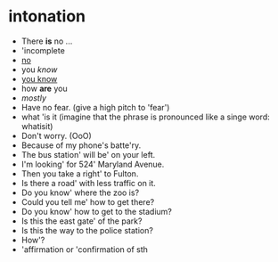 # intonation

- There **is** no ...
- 'incomplete
- <u>no</u>
- you *know*
- <u>you know</u>
- how **are** you
- <i>mostly</i>
- Have no fear. (give a high pitch to 'fear')
- what 'is it (imagine that the phrase is pronounced like a singe word: whatisit)
- Don't worry. (OoO)
- Because of my phone's batte'ry. 
- The bus station' will be' on your left.
- I'm looking' for 524' Maryland Avenue.
- Then you take a right' to Fulton.
- Is there a road' with less traffic on it.
- Do you know' where the zoo is?
- Could you tell me' how to get there?
- Do you know' how to get to the stadium?
- Is this the east gate' of the park?
- Is this the way to the police station?
- How'?
- 'affirmation or 'confirmation of sth